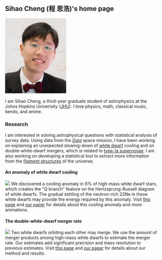 ## Sihao Cheng (程 思浩)'s home page

<img src="https://github.com/SihaoCheng/SihaoCheng.github.io/blob/master/SihaoCheng.jpg?raw=true" width="200" />

I am Sihao Cheng, a third-year graduate student of astrophysics at the Johns Hopkins Univerisity ([JHU](https://physics-astronomy.jhu.edu)). I love physics, math, classical music, kendo, and anime.

### Research

I am interested in solving astrophysical questions with statistical analysis of survey data. Using data from the [_Gaia_](https://www.cosmos.esa.int/web/gaia/home) space mission, I have been working on explaining an unexpected slowing-down of [white dwarf](https://en.wikipedia.org/wiki/White_dwarf) cooling and on double-white-dwarf mergers, which is related to [type-Ia supernovae](https://en.wikipedia.org/wiki/Type_Ia_supernova). I am also working on developing a statistical tool to extract more information from the [filament structures](https://en.wikipedia.org/wiki/Observable_universe#Large-scale_structure) of the universe.

#### An anomaly of white dwarf cooling

![](https://pages.jh.edu/~scheng40/Qbranch/images/Qbranch.png)
We discovered a cooling anomaly in 6% of high-mass white dwarf stars, which creates the "Q branch" feature on the Hertzsprung-Russell diagram of white dwarfs. The gradual settling of the neutron-rich 22Ne in these white dwarfs may provide the energy required by this anomaly. Visit [this page](https://sihaocheng.github.io/Qbranch) and [our paper](https://arxiv.org/abs/1905.12710) for details about this cooling anomaly and more animations.

#### The double-white-dwarf merger rate

![](https://pages.jh.edu/~scheng40/DWDmerger/images/merger_rate1.png)
Two white dwarfs orbiting each other may merge. We use the amount of merger products among high-mass white dwarfs to estimate the merger rate. Our estimates add significant precision and mass resolution to previous estimates. Visit [this page](https://sihaocheng.github.io/DWDmerger) and [our paper](https://arxiv.org/abs/1910.09558) for details about our method and results.
